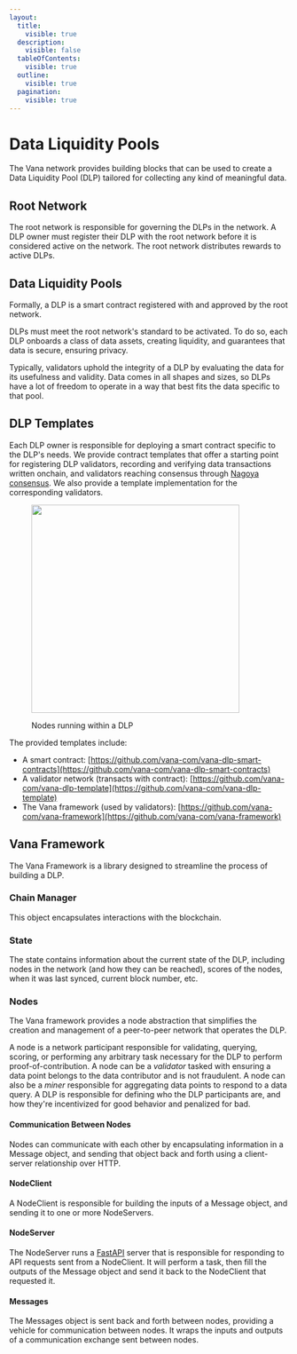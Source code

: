 ```yaml
---
layout:
  title:
    visible: true
  description:
    visible: false
  tableOfContents:
    visible: true
  outline:
    visible: true
  pagination:
    visible: true
---
```


# Data Liquidity Pools

The Vana network provides building blocks that can be used to create a Data Liquidity Pool (DLP) tailored for collecting any kind of meaningful data.

## Root Network

The root network is responsible for governing the DLPs in the network. A DLP owner must register their DLP with the root network before it is considered active on the network. The root network distributes rewards to active DLPs.

## Data Liquidity Pools

Formally, a DLP is a smart contract registered with and approved by the root network.

DLPs must meet the root network's standard to be activated. To do so, each DLP onboards a class of data assets, creating liquidity, and guarantees that data is secure, ensuring privacy.

Typically, validators uphold the integrity of a DLP by evaluating the data for its usefulness and validity. Data comes in all shapes and sizes, so DLPs have a lot of freedom to operate in a way that best fits the data specific to that pool.

## DLP Templates

Each DLP owner is responsible for deploying a smart contract specific to the DLP's needs. We provide contract templates that offer a starting point for registering DLP validators, recording and verifying data transactions written onchain, and validators reaching consensus through [Nagoya consensus](https://colab.research.google.com/drive/19MUtnOTk1kXp18pCRGNBgMTOJhW-4TGK). We also provide a template implementation for the corresponding validators.

<figure><img src="../../../.gitbook/assets/Vana Docs Graphics.jpg" alt="" width="375"><figcaption><p>Nodes running within a DLP</p></figcaption></figure>

The provided templates include:

* A smart contract: [https://github.com/vana-com/vana-dlp-smart-contracts](https://github.com/vana-com/vana-dlp-smart-contracts)
* A validator network (transacts with contract): [https://github.com/vana-com/vana-dlp-template](https://github.com/vana-com/vana-dlp-template)
* The Vana framework (used by validators): [https://github.com/vana-com/vana-framework](https://github.com/vana-com/vana-framework)

## Vana Framework

The Vana Framework is a library designed to streamline the process of building a DLP.

### Chain Manager

This object encapsulates interactions with the blockchain.

### State

The state contains information about the current state of the DLP, including nodes in the network (and how they can be reached), scores of the nodes, when it was last synced, current block number, etc.&#x20;

### Nodes

The Vana framework provides a node abstraction that simplifies the creation and management of a peer-to-peer network that operates the DLP.

A node is a network participant responsible for validating, querying, scoring, or performing any arbitrary task necessary for the DLP to perform proof-of-contribution. A node can be a _validator_ tasked with ensuring a data point belongs to the data contributor and is not fraudulent. A node can also be a _miner_ responsible for aggregating data points to respond to a data query. A DLP is responsible for defining who the DLP participants are, and how they're incentivized for good behavior and penalized for bad.&#x20;

#### Communication Between Nodes

Nodes can communicate with each other by encapsulating information in a Message object, and sending that object back and forth using a client-server relationship over HTTP.

#### NodeClient

A NodeClient is responsible for building the inputs of a Message object, and sending it to one or more NodeServers.&#x20;

#### NodeServer

The NodeServer runs a [FastAPI](https://fastapi.tiangolo.com/) server that is responsible for responding to API requests sent from a NodeClient. It will perform a task, then fill the outputs of the Message object and send it back to the NodeClient that requested it.

#### Messages

The Messages object is sent back and forth between nodes, providing a vehicle for communication between nodes. It wraps the inputs and outputs of a communication exchange sent between nodes.

